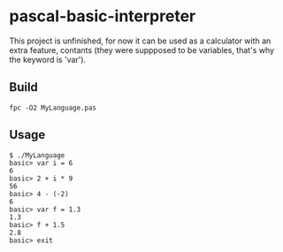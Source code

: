 # pascal-basic-interpreter

This project is unfinished, for now it can be used as a calculator with an extra feature, contants (they were suppposed to be variables, that's why the keyword is 'var').

## Build
`fpc -O2 MyLanguage.pas`

## Usage
```
$ ./MyLanguage
basic> var i = 6
6
basic> 2 + i * 9
56
basic> 4 - (-2)
6
basic> var f = 1.3
1.3
basic> f + 1.5
2.8
basic> exit
```
